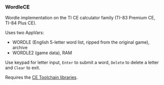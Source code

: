 ### WordleCE

Wordle implementation on the TI CE calculator family (TI-83 Premium CE, TI-84 Plus CE).

Uses two AppVars:
- WORDLE (English 5-letter word list, ripped from the original game), archive
- WORDLE2 (game data), RAM

Use keypad for letter input, `Enter` to submit a word, `Delete` to delete a letter and `Clear` to exit.

Requires the [CE Toolchain libraries](https://tiny.cc/clibs).